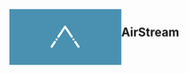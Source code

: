 <img src="assets/airstream-logo.png" alt="AirStream Logo" align="left" height="100" width="200" >

## AirStream


